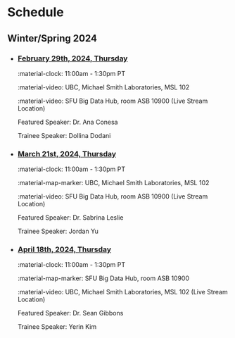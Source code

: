 # Schedule

## Winter/Spring 2024

<div class="timeline" markdown="1">

- ### [February 29th, 2024, Thursday](./archive/2024/2024-02-29.md)

    :material-clock: 11:00am - 1:30pm PT

    :material-video:  UBC, Michael Smith Laboratories, MSL 102

    :material-video: SFU Big Data Hub, room ASB 10900 (Live Stream Location)

    Featured Speaker: Dr. Ana Conesa

    Trainee Speaker: Dollina Dodani

- ### [March 21st, 2024, Thursday](./archive/2024/2024-03-21.md)

    :material-clock: 11:00am - 1:30pm PT

    :material-map-marker:  UBC, Michael Smith Laboratories, MSL 102

    :material-video: SFU Big Data Hub, room ASB 10900 (Live Stream Location)

    Featured Speaker: Dr. Sabrina Leslie

    Trainee Speaker: Jordan Yu

- ### [April 18th, 2024, Thursday](./archive/2024/2024-04-18.md)

    :material-clock: 11:00am - 1:30pm PT

    :material-map-marker: SFU Big Data Hub, room ASB 10900

    :material-video: UBC, Michael Smith Laboratories, MSL 102 (Live Stream Location)

    Featured Speaker: Dr. Sean Gibbons

    Trainee Speaker: Yerin Kim

</div>
